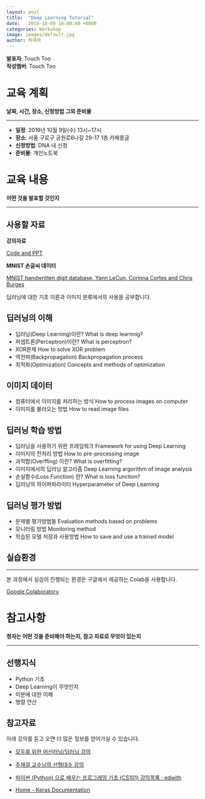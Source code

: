 ```yaml
---
layout: post
title:  "Deep Learning Tutorial"
date:   2019-10-09 18:00:00 +0800
categories: Workshop
image: images/default.jpg
author: 허재혁
---
```


**발표자**: Touch Too  
**작성멤버**: Touch Too

# 교육 계획

**날짜, 시간, 장소, 신청방법 그외 준비물**

---

- **일정**: 2019년 10월 9일(수) 13시~17시
- **장소**: 서울 구로구 공원로6나길 29-17 1층 카페몽글
- **신청방법**: DNA 내 신청
- **준비물**: 개인노트북

# 교육 내용

**어떤 것을 발표할 것인지**

---

## 사용할 자료

**강의자료**

[Code and PPT](https://drive.google.com/open?id=1-cBXfJ08m-iaIoKowHwalCY22IkqJxu6)

**MNIST 손글씨 데이터**

[MNIST handwritten digit database, Yann LeCun, Corinna Cortes and Chris Burges](http://yann.lecun.com/exdb/mnist/)

딥러닝에 대한 기초 이론과 이미지 분류에서의 사용을 공부합니다.

## 딥러닝의 이해

- 딥러닝(Deep Learning)이란?
What is deep learnnig?
- 퍼셉트론(Perceptron)이란?
What is perceptron?
- XOR문제
How to solve XOR problem
- 역전파(Backpropagation)
Backpropagation process
- 최적화(Optimization)
Concepts and methods of optimization

## 이미지 데이터

- 컴퓨터에서 이미지를 처리하는 방식
How to process images on computer
- 이미지를 불러오는 방법
How to read image files

## 딥러닝 학습 방법

- 딥러닝을 사용하기 위한 프레임워크
Framework for using Deep Learning
- 이미지의 전처리 방법
How to pre-processing image
- 과적합(Overffing) 이란? 
What is overfitting?
- 이미지에서의 딥러닝 알고리즘
Deep Learning argorithm of image analysis
- 손실함수(Loss Function) 란?
What is loss function?
- 딥러닝의 하이퍼파라미터
Hyperparameter of Deep Learning

## 딥러닝 평가 방법

- 문제별 평가방법들
Evaluation methods based on problems
- 모니터링 방법
Monitoring method
- 학습된 모델 저장과 사용방법
How to save and use a trained model

## 실습환경

---

본 과정에서 실습이 진행되는 환경은 구글에서 제공하는 Colab을 사용합니다.

[Google Colaboratory](https://colab.research.google.com)

# 참고사항

**청자는 어떤 것을 준비해야 하는지, 참고 자료로 무엇이 있는지**

---

## 선행지식

- Python 기초
- Deep Learning이 무엇인지
- 미분에 대한 이해
- 행렬 연산


## 참고자료

아래 강의를 듣고 오면 더 많은 정보를 얻어가실 수 있습니다.

- [모두를 위한 머신러닝/딥러닝 강의](https://hunkim.github.io/ml/)

- [주재걸 교수님의 선형대수 강의](https://www.edwith.org/linearalgebra4ai)

- [파이썬 (Python) 으로 배우는 프로그래밍 기초 (CS101) 강의목록 : edwith](https://www.edwith.org/cs101/joinLectures/21778)

- [Home - Keras Documentation](https://keras.io/)